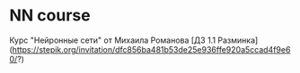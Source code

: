 # NN course
Курс "Нейронные сети" от Михаила Романова 
[ДЗ 1.1 Разминка] (https://stepik.org/invitation/dfc856ba481b53de25e936ffe920a5ccad4f9e60/?)
